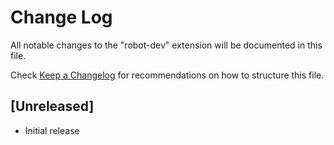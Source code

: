 # Change Log

All notable changes to the "robot-dev" extension will be documented in this file.

Check [Keep a Changelog](http://keepachangelog.com/) for recommendations on how to structure this file.

## [Unreleased]

- Initial release